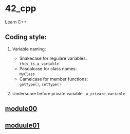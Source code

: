 # 42_cpp
Learn C++

## Coding style:  
1. Variable naming:
	- Snakecase for regulare variables:  
		`this_is_a_variable`
	- Pascalcase for class names:  
		`MyClass`
	- Camelcase for member functions:  
		`getType()`, `setType()`

2. Underscore before private variable
	`_a_private_variable`

## [module00](/module00)

## [moduule01](/module01)
